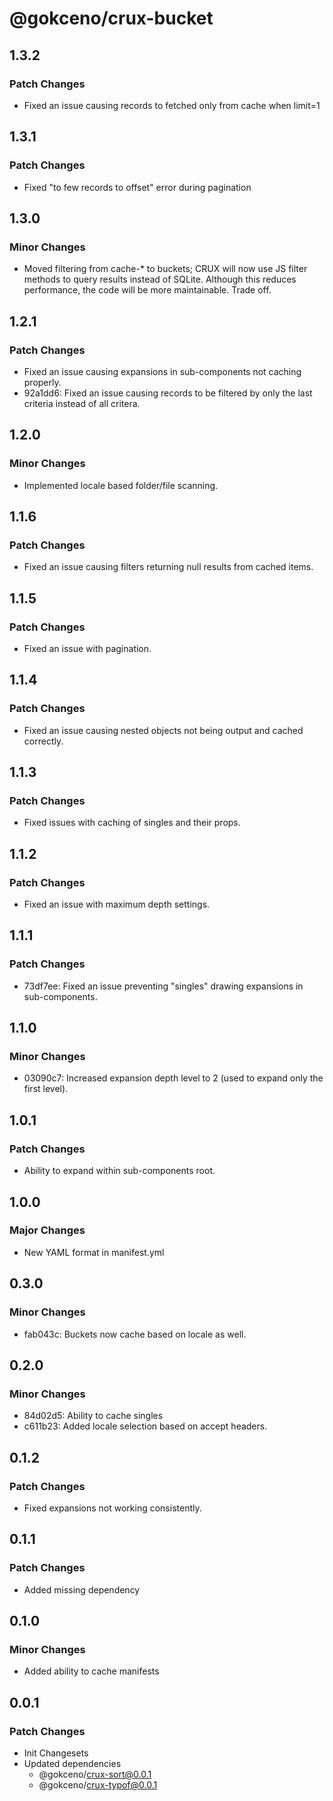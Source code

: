# @gokceno/crux-bucket

## 1.3.2

### Patch Changes

- Fixed an issue causing records to fetched only from cache when limit=1

## 1.3.1

### Patch Changes

- Fixed "to few records to offset" error during pagination

## 1.3.0

### Minor Changes

- Moved filtering from cache-\* to buckets; CRUX will now use JS filter methods to query results instead of SQLite. Although this reduces performance, the code will be more maintainable. Trade off.

## 1.2.1

### Patch Changes

- Fixed an issue causing expansions in sub-components not caching properly.
- 92a1dd6: Fixed an issue causing records to be filtered by only the last criteria instead of all critera.

## 1.2.0

### Minor Changes

- Implemented locale based folder/file scanning.

## 1.1.6

### Patch Changes

- Fixed an issue causing filters returning null results from cached items.

## 1.1.5

### Patch Changes

- Fixed an issue with pagination.

## 1.1.4

### Patch Changes

- Fixed an issue causing nested objects not being output and cached correctly.

## 1.1.3

### Patch Changes

- Fixed issues with caching of singles and their props.

## 1.1.2

### Patch Changes

- Fixed an issue with maximum depth settings.

## 1.1.1

### Patch Changes

- 73df7ee: Fixed an issue preventing "singles" drawing expansions in sub-components.

## 1.1.0

### Minor Changes

- 03090c7: Increased expansion depth level to 2 (used to expand only the first level).

## 1.0.1

### Patch Changes

- Ability to expand within sub-components root.

## 1.0.0

### Major Changes

- New YAML format in manifest.yml

## 0.3.0

### Minor Changes

- fab043c: Buckets now cache based on locale as well.

## 0.2.0

### Minor Changes

- 84d02d5: Ability to cache singles
- c611b23: Added locale selection based on accept headers.

## 0.1.2

### Patch Changes

- Fixed expansions not working consistently.

## 0.1.1

### Patch Changes

- Added missing dependency

## 0.1.0

### Minor Changes

- Added ability to cache manifests

## 0.0.1

### Patch Changes

- Init Changesets
- Updated dependencies
  - @gokceno/crux-sort@0.0.1
  - @gokceno/crux-typof@0.0.1
